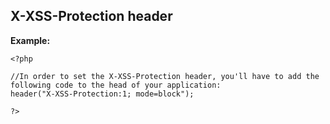
X-XSS-Protection header
-------

**Example:**


    <?php

    //In order to set the X-XSS-Protection header, you'll have to add the following code to the head of your application:
    header("X-XSS-Protection:1; mode=block");

    ?>

